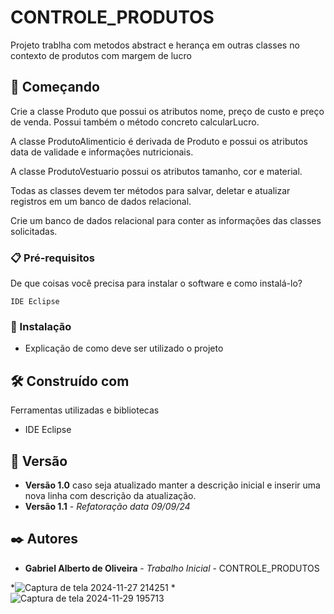 # CONTROLE_PRODUTOS

Projeto trablha com metodos abstract e herança em outras classes no contexto de produtos com margem de lucro 

## 🚀 Começando

Crie a classe Produto que possui os atributos nome, preço de custo e preço de venda. Possui também o método concreto calcularLucro.

A classe ProdutoAlimenticio é derivada de Produto e possui os atributos data de validade e informações nutricionais.

A classe ProdutoVestuario possui os atributos tamanho, cor e material.

Todas as classes devem ter métodos para salvar, deletar e atualizar registros em um banco de dados relacional.

Crie um banco de dados relacional para conter as informações das classes solicitadas.

### 📋 Pré-requisitos

De que coisas você precisa para instalar o software e como instalá-lo?

```
IDE Eclipse 
```

### 🔧 Instalação

* Explicação de como deve ser utilizado o projeto

## 🛠️ Construído com

Ferramentas utilizadas e bibliotecas

* IDE Eclipse

## 📌 Versão

* **Versão 1.0** caso seja atualizado manter a descrição inicial e inserir uma nova linha com descrição da atualização.
* **Versão 1.1** - *Refatoração* *data 09/09/24*

## ✒️ Autores

* **Gabriel Alberto de Oliveira** - *Trabalho Inicial* - CONTROLE_PRODUTOS

*![Captura de tela 2024-11-27 214251](https://github.com/user-attachments/assets/145de66c-f5c0-4dcd-9260-343e32452f26)
*![Captura de tela 2024-11-29 195713](https://github.com/user-attachments/assets/592dc24b-a87b-4bac-99f5-229cf051a322)


